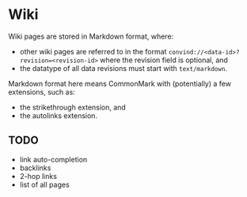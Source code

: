 # Wiki

Wiki pages are stored in Markdown format, where:
- other wiki pages are referred to in the format `convind://<data-id>?revision=<revision-id>` where the revision field is optional, and
- the datatype of all data revisions must start with `text/markdown`.

Markdown format here means CommonMark with (potentially) a few extensions, such as:
- the strikethrough extension, and
- the autolinks extension.

## TODO

- link auto-completion
- backlinks
- 2-hop links
- list of all pages
